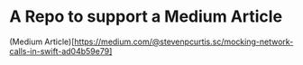 # A Repo to support a Medium Article
(Medium Article)[https://medium.com/@stevenpcurtis.sc/mocking-network-calls-in-swift-ad04b59e79]
